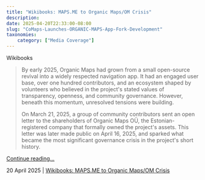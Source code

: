 ```yaml
---
title: "Wikibooks: MAPS.ME to Organic Maps/OM Crisis"
description:
date: 2025-04-20T22:33:00-08:00
slug: "CoMaps-Launches-ORGANIC-MAPS-App-Fork-Development"
taxonomies:
    category: ["Media Coverage"]
---
```


Wikibooks
 
 
> By early 2025, Organic Maps had grown from a small open-source revival into a widely respected navigation app. It had an engaged user base, over one hundred contributors, and an ecosystem shaped by volunteers who believed in the project's stated values of transparency, openness, and community governance. However, beneath this momentum, unresolved tensions were building.
>
> On March 21, 2025, a group of community contributors sent an open letter to the shareholders of Organic Maps OÜ, the Estonian-registered company that formally owned the project's assets. This letter was later made public on April 16, 2025, and sparked what became the most significant governance crisis in the project's short history. 


[Continue reading...](https://en.wikibooks.org/wiki/MAPS.ME_to_Organic_Maps/OM_Crisis)

20 April 2025 | [Wikibooks: MAPS.ME to Organic Maps/OM Crisis](https://en.wikibooks.org/wiki/MAPS.ME_to_Organic_Maps/OM_Crisis)

